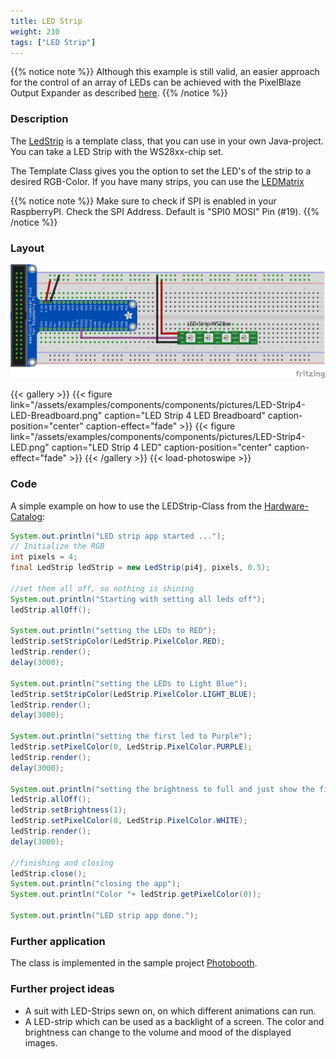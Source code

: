 ```yaml
---
title: LED Strip
weight: 210
tags: ["LED Strip"]
---
```


{{% notice note %}}
Although this example is still valid, an easier approach for the control of an array of LEDs can be achieved with the PixelBlaze Output Expander as described [here](https://pi4j.com/examples/jbang/pixelblaze_output_expander/).
{{% /notice %}}

### Description

The [LedStrip](https://github.com/Pi4J/pi4j-example-components/tree/main/src/main/java/com/pi4j/catalog/components/LedStrip.java) is a template class, that you can use in your own Java-project.
You can take a LED Strip with the WS28xx-chip set.

The Template Class gives you the option to set the LED's of the strip to a desired RGB-Color.
If you have many strips, you can use the [LEDMatrix](https://pi4j.com/examples/components/ledmatrix/)

{{% notice note %}}
Make sure to check if SPI is enabled in your RaspberryPI.
Check the SPI Address. Default is "SPI0 MOSI" Pin (#19).
{{% /notice %}}

### Layout

![LEDStrip Layout](/assets/examples/components/components/Layout-LEDStrip.png)

{{< gallery >}}
{{< figure link="/assets/examples/components/components/pictures/LED-Strip4-LED-Breadboard.png" caption="LED Strip 4 LED Breadboard" caption-position="center" caption-effect="fade" >}}
{{< figure link="/assets/examples/components/components/pictures/LED-Strip4-LED.png" caption="LED Strip 4 LED" caption-position="center" caption-effect="fade" >}}
{{< /gallery >}}
{{< load-photoswipe >}}

### Code

A simple example on how to use the LEDStrip-Class from the [Hardware-Catalog](https://github.com/Pi4J/pi4j-example-components):

```java
System.out.println("LED strip app started ...");
// Initialize the RGB
int pixels = 4;
final LedStrip ledStrip = new LedStrip(pi4j, pixels, 0.5);

//set them all off, so nothing is shining
System.out.println("Starting with setting all leds off");
ledStrip.allOff();

System.out.println("setting the LEDs to RED");
ledStrip.setStripColor(LedStrip.PixelColor.RED);
ledStrip.render();
delay(3000);

System.out.println("setting the LEDs to Light Blue");
ledStrip.setStripColor(LedStrip.PixelColor.LIGHT_BLUE);
ledStrip.render();
delay(3000);

System.out.println("setting the first led to Purple");
ledStrip.setPixelColor(0, LedStrip.PixelColor.PURPLE);
ledStrip.render();
delay(3000);

System.out.println("setting the brightness to full and just show the first led as White");
ledStrip.allOff();
ledStrip.setBrightness(1);
ledStrip.setPixelColor(0, LedStrip.PixelColor.WHITE);
ledStrip.render();
delay(3000);

//finishing and closing
ledStrip.close();
System.out.println("closing the app");
System.out.println("Color "+ ledStrip.getPixelColor(0));

System.out.println("LED strip app done.");
```

### Further application

The class is implemented in the sample project [Photobooth](https://github.com/DieterHolz/PhotoBooth).

### Further project ideas

- A suit with LED-Strips sewn on, on which different animations can run.
- A LED-strip which can be used as a backlight of a screen. The color and brightness can change to the volume and mood of the displayed images.
